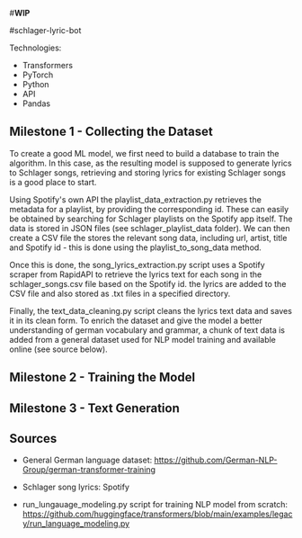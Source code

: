 #**WIP**

#schlager-lyric-bot

Technologies:

- Transformers
- PyTorch
- Python
- API
- Pandas

## Milestone 1 - Collecting the Dataset

To create a good ML model, we first need to build a database to train the algorithm. In this case, as the resulting model is supposed to generate lyrics to Schlager songs, retrieving and storing lyrics for existing Schlager songs is a good place to start.

Using Spotify's own API the playlist_data_extraction.py retrieves the metadata for a playlist, by providing the corresponding id. These can easily be obtained by searching for Schlager playlists on the Spotify app itself. The data is stored in JSON files (see schlager_playlist_data folder). We can then create a CSV file the stores the relevant song data, including url, artist, title and Spotify id - this is done using the playlist_to_song_data method.

Once this is done, the song_lyrics_extraction.py script uses a Spotify scraper from RapidAPI to retrieve the lyrics text for each song in the schlager_songs.csv file based on the Spotify id. the lyrics are added to the CSV file and also stored as .txt files in a specified directory.

Finally, the text_data_cleaning.py script cleans the lyrics text data and saves it in its clean form. To enrich the dataset and give the model a better understanding of german vocabulary and grammar, a chunk of text data is added from a general dataset used for NLP model training and available online (see source below).

## Milestone 2 - Training the Model

## Milestone 3 - Text Generation


## Sources

- General German language dataset: https://github.com/German-NLP-Group/german-transformer-training

- Schlager song lyrics: Spotify

- run_lungauage_modeling.py script for training NLP model from scratch: https://github.com/huggingface/transformers/blob/main/examples/legacy/run_language_modeling.py
